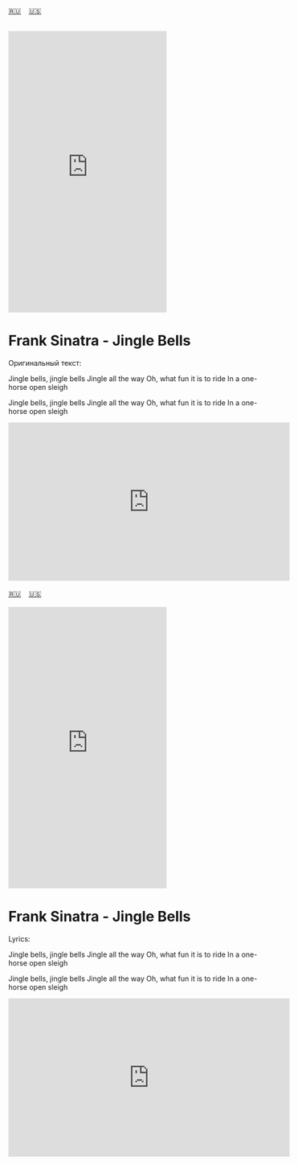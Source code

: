 <span id="ru"><a href='#ru'>🇷🇺</a> &nbsp;&nbsp;&nbsp;<a href='#en'>🇺🇸</a> &nbsp;&nbsp;&nbsp;</span><br><br>

<iframe width="315" height="560" src="https://www.youtube.com/embed/hLf0-lro8X8" frameborder="0" allow="accelerometer; autoplay; clipboard-write; encrypted-media; gyroscope; picture-in-picture; web-share"allowfullscreen></iframe>

# Frank Sinatra - Jingle Bells

Оригинальный текст:

Jingle bells, jingle bells
Jingle all the way
Oh, what fun it is to ride
In a one-horse open sleigh

Jingle bells, jingle bells
Jingle all the way
Oh, what fun it is to ride
In a one-horse open sleigh


<iframe width="560" height="315" src="https://www.youtube.com/embed/hLf0-lro8X8" title="Beatles Yesterday" frameborder="0" allow="accelerometer; autoplay; clipboard-write; encrypted-media; gyroscope; picture-in-picture; web-share" referrerpolicy="strict-origin-when-cross-origin" allowfullscreen></iframe>
<br><br>
<span id="en"><a href='#ru'>🇷🇺</a> &nbsp;&nbsp;&nbsp;<a href='#en'>🇺🇸</a> &nbsp;&nbsp;&nbsp;</span><br><br>

<iframe width="315" height="560" src="https://www.youtube.com/embed/hLf0-lro8X8" frameborder="0" allow="accelerometer; autoplay; clipboard-write; encrypted-media; gyroscope; picture-in-picture; web-share"allowfullscreen></iframe>

# Frank Sinatra - Jingle Bells

Lyrics:

Jingle bells, jingle bells
Jingle all the way
Oh, what fun it is to ride
In a one-horse open sleigh

Jingle bells, jingle bells
Jingle all the way
Oh, what fun it is to ride
In a one-horse open sleigh


<iframe width="560" height="315" src="https://www.youtube.com/embed/hLf0-lro8X8" title="Beatles Yesterday" frameborder="0" allow="accelerometer; autoplay; clipboard-write; encrypted-media; gyroscope; picture-in-picture; web-share" referrerpolicy="strict-origin-when-cross-origin" allowfullscreen></iframe>
<br><br>
